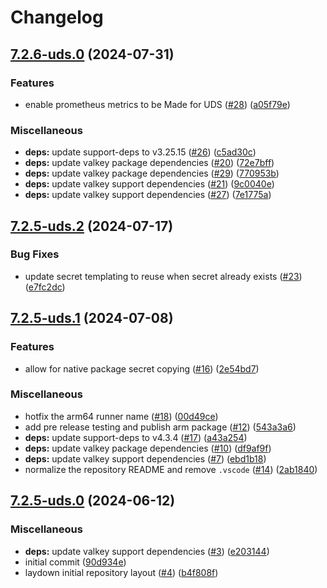 # Changelog

## [7.2.6-uds.0](https://github.com/defenseunicorns/uds-package-valkey/compare/v7.2.5-uds.2...v7.2.6-uds.0) (2024-07-31)


### Features

* enable prometheus metrics to be Made for UDS ([#28](https://github.com/defenseunicorns/uds-package-valkey/issues/28)) ([a05f79e](https://github.com/defenseunicorns/uds-package-valkey/commit/a05f79e80a524b51ed950247b16cc3795da444f9))


### Miscellaneous

* **deps:** update support-deps to v3.25.15 ([#26](https://github.com/defenseunicorns/uds-package-valkey/issues/26)) ([c5ad30c](https://github.com/defenseunicorns/uds-package-valkey/commit/c5ad30cdfb1c3df722afa3cb82e46fe784e681fd))
* **deps:** update valkey package dependencies ([#20](https://github.com/defenseunicorns/uds-package-valkey/issues/20)) ([72e7bff](https://github.com/defenseunicorns/uds-package-valkey/commit/72e7bff748c16018246cfc07ad85e10c25606492))
* **deps:** update valkey package dependencies ([#29](https://github.com/defenseunicorns/uds-package-valkey/issues/29)) ([770953b](https://github.com/defenseunicorns/uds-package-valkey/commit/770953b180d22906ed1a41db40f9ecc93648c924))
* **deps:** update valkey support dependencies ([#21](https://github.com/defenseunicorns/uds-package-valkey/issues/21)) ([9c0040e](https://github.com/defenseunicorns/uds-package-valkey/commit/9c0040ee6068d1c1a35588bbb90dd847b4dce4a7))
* **deps:** update valkey support dependencies ([#27](https://github.com/defenseunicorns/uds-package-valkey/issues/27)) ([7e1775a](https://github.com/defenseunicorns/uds-package-valkey/commit/7e1775aa18714ac5ad5552248ad10875be1cb764))

## [7.2.5-uds.2](https://github.com/defenseunicorns/uds-package-valkey/compare/v7.2.5-uds.1...v7.2.5-uds.2) (2024-07-17)


### Bug Fixes

* update secret templating to reuse when secret already exists ([#23](https://github.com/defenseunicorns/uds-package-valkey/issues/23)) ([e7fc2dc](https://github.com/defenseunicorns/uds-package-valkey/commit/e7fc2dcacc9aea571b6530eab0e1fa253c5420fa))

## [7.2.5-uds.1](https://github.com/defenseunicorns/uds-package-valkey/compare/v7.2.5-uds.0...v7.2.5-uds.1) (2024-07-08)


### Features

* allow for native package secret copying ([#16](https://github.com/defenseunicorns/uds-package-valkey/issues/16)) ([2e54bd7](https://github.com/defenseunicorns/uds-package-valkey/commit/2e54bd7665211361075fd59173b860f352534622))


### Miscellaneous

* hotfix the arm64 runner name ([#18](https://github.com/defenseunicorns/uds-package-valkey/issues/18)) ([00d49ce](https://github.com/defenseunicorns/uds-package-valkey/commit/00d49ceb08b12f2d1fcb79801a051f16cbc0d53d))
* add pre release testing and publish arm package ([#12](https://github.com/defenseunicorns/uds-package-valkey/issues/12)) ([543a3a6](https://github.com/defenseunicorns/uds-package-valkey/commit/543a3a6fdeae50290684ddadb52d89e6fdb61f05))
* **deps:** update support-deps to v4.3.4 ([#17](https://github.com/defenseunicorns/uds-package-valkey/issues/17)) ([a43a254](https://github.com/defenseunicorns/uds-package-valkey/commit/a43a254025082cd4d28972af090d7968a3cd448a))
* **deps:** update valkey package dependencies ([#10](https://github.com/defenseunicorns/uds-package-valkey/issues/10)) ([df9af9f](https://github.com/defenseunicorns/uds-package-valkey/commit/df9af9f0530d1aaebf6da9e3edcbafeeddb118b1))
* **deps:** update valkey support dependencies ([#7](https://github.com/defenseunicorns/uds-package-valkey/issues/7)) ([ebd1b18](https://github.com/defenseunicorns/uds-package-valkey/commit/ebd1b18922dfa5971e80123924bd2950eb47fd05))
* normalize the repository README and remove `.vscode` ([#14](https://github.com/defenseunicorns/uds-package-valkey/issues/14)) ([2ab1840](https://github.com/defenseunicorns/uds-package-valkey/commit/2ab1840800f8f9dd448d2242ec769b49d90c7d81))

## [7.2.5-uds.0](https://github.com/defenseunicorns/uds-package-valkey/compare/v1.11.0-uds.1...v7.2.5-uds.0) (2024-06-12)


### Miscellaneous

* **deps:** update valkey support dependencies ([#3](https://github.com/defenseunicorns/uds-package-valkey/issues/3)) ([e203144](https://github.com/defenseunicorns/uds-package-valkey/commit/e2031442f11c90684f8665112b922e70572542b6))
* initial commit ([90d934e](https://github.com/defenseunicorns/uds-package-valkey/commit/90d934eadf799720012bd4c1f066c0126d66558d))
* laydown initial repository layout ([#4](https://github.com/defenseunicorns/uds-package-valkey/issues/4)) ([b4f808f](https://github.com/defenseunicorns/uds-package-valkey/commit/b4f808f335f31a9d47e2a022a6b258b0f6f62b32))
